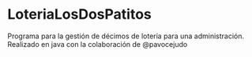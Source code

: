 # LoteriaLosDosPatitos
Programa para la gestión de décimos de lotería para una administración.
Realizado en java con la colaboración de @pavocejudo
